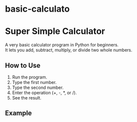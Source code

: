 # basic-calculato
# Super Simple Calculator

A very basic calculator program in Python for beginners.  
It lets you add, subtract, multiply, or divide two whole numbers.

## How to Use
1. Run the program.
2. Type the first number.
3. Type the second number.
4. Enter the operation (+, -, *, or /).
5. See the result.

## Example
